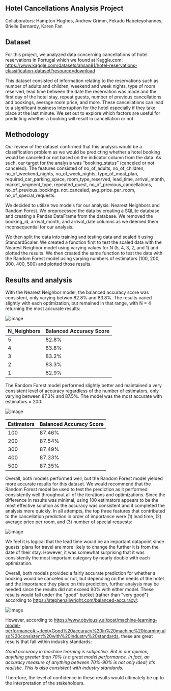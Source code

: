## Hotel Cancellations Analysis Project
Collaborators:  Hampton Hughes, Andrew Grimm, Fekadu Habeteyohannes, Brielle Bernardy, Karen Fan

## Dataset
For this project, we analyzed data concerning cancellations of hotel reservations in Portugal which we found at Kaggle.com: 
https://www.kaggle.com/datasets/ahsan81/hotel-reservations-classification-dataset?resource=download

This dataset consisted of information relating to the reservations such as number of adults and children, weekend and week nights, type of room reserved, lead time between the date the reservation was made and the first day of the hotel stay, repeat guests, number of previous cancellations and bookings, average room price, and more.  These cancellations can lead to a significant business interruption for the hotel especially if they take place at the last minute.  We set out to explore which factors are useful for predicting whether a booking will result in cancellation or not.  

## Methodology
Our review of the dataset confirmed that this analysis would be a classification problem as we would be predicting whether a hotel booking would be canceled or not based on the indicator column from the data.  As such, our target for the analysis was “booking_status” (canceled or not canceled).  The features consisted of no_of_adults, no_of_children, no_of_weekend_nights, no_of_week_nights, type_of_meal_plan, required_car_parking_space, room_type_reserved, lead_time, arrival_month, market_segment_type, repeated_guest, no_of_previous_cancellations, no_of_previous_bookings_not_canceled, avg_price_per_room, no_of_special_requests.

We decided to utilize two models for our analysis: Nearest Neighbors and Random Forest.  We preprocessed the data by creating a SQLite database and creating a Pandas DataFrame from the database.  We removed the booking_id, arrival_month, and arrival_date columns as we deemed them inconsequential for our analysis. 

We then split the data into training and testing data and scaled it using StandardScaler.  We created a function first to test the scaled data with the Nearest Neighbor model using varying values for N (5, 4, 3, 2, and 1) and plotted the results.  We then created the same function to test the data with the Random Forest model using varying numbers of estimators (100, 200, 300, 400, 500) and plotted those results.

## Results and analysis
With the Nearest Neighbor model, the balanced accuracy score was consistent, only varying betwen 82.8% and 83.8%.  The results varied slightly with each optimization, but remained in that range, with N = 4 returning the most accurate results:

![image](https://github.com/Grimmandrewj/Hotel_Cancellation_Prediction/assets/120341249/984587d5-6403-4eda-9702-72ec14e8f4d5)


| N_Neighbors  |  Balanced Accuracy Score |
| -----------  |  ----------------------- |
|      5       |           82.8%          |
|      4       |           83.8%          |
|      3       |           83.2%          |
|      2       |           83.3%          |
|      1       |           82.9%          |

The Random Forest model performed slightly better and maintained a very consistent level of accuracy regardless of the number of estimators, only varying between 87.3% and 87.5%.  The model was the most accurate with estimators = 200: 

![image](https://github.com/Grimmandrewj/Hotel_Cancellation_Prediction/assets/120341249/cc031224-6d1d-4776-80a9-83e20ae30f41)

| Estimators   |  Balanced Accuracy Score |
| -----------  |  ----------------------- |
|      100     |           87.46%         |
|      200     |           87.54%         |
|      300     |           87.49%         |
|      400     |           87.33%         |
|      500     |           87.35%         |

Overall, both models performed well, but the Random Forest model yielded more accurate results for this dataset.  We would recommend that the Random Forest model be used to test the prediction as it performed consistently well throughout all of the iterations and optimizations.  Since the difference in results was minimal, using 100 estimators appears to be the most effective solution as the accuracy was consistent and it completed the analysis more quickly.  In all attempts, the top three features that contributed to the cancellation prediction in order of importance were (1) lead time, (2) average price per room, and (3) number of special requests: 

![image](https://github.com/Grimmandrewj/Hotel_Cancellation_Prediction/assets/120341249/2cf8374e-e5b6-42af-a4c1-f98007da2efd)

We feel it is logical that the lead time would be an important datapoint since guests' plans for travel are more likely to change the further it is from the date of their stay.  However, it was somewhat surprising that it was consistently the most important category by nearly double with each optimization.  

Overall, both models provided a fairly accurate prediction for whether a booking would be canceled or not, but depending on the needs of the hotel and the importance they place on this prediction, further analysis may be needed since the results did not exceed 90% with either model.  These results would fall under the "good" bucket (rather than "very good") according to https://stephenallwright.com/balanced-accuracy/: 

![image](https://github.com/Grimmandrewj/Hotel_Cancellation_Prediction/assets/120341249/b52744b3-0a8d-4758-bb8a-3173fe62cd19)

However, according to https://www.obviously.ai/post/machine-learning-model-performance#:~:text=Good%20accuracy%20in%20machine%20learning,also%20consistent%20with%20industry%20standards, these are great results that fall within industry standards: 

*Good accuracy in machine learning is subjective. But in our opinion, anything greater than 70% is a great model performance. In fact, an accuracy measure of anything between 70%-90% is not only ideal, it’s realistic. This is also consistent with industry standards.*

Therefore, the level of confidence in these results would ultimately be up to the interpretation of the stakeholders.
  





